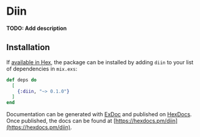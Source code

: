 # Diin

**TODO: Add description**

## Installation

If [available in Hex](https://hex.pm/docs/publish), the package can be installed
by adding `diin` to your list of dependencies in `mix.exs`:

```elixir
def deps do
  [
    {:diin, "~> 0.1.0"}
  ]
end
```

Documentation can be generated with [ExDoc](https://github.com/elixir-lang/ex_doc)
and published on [HexDocs](https://hexdocs.pm). Once published, the docs can
be found at [https://hexdocs.pm/diin](https://hexdocs.pm/diin).

